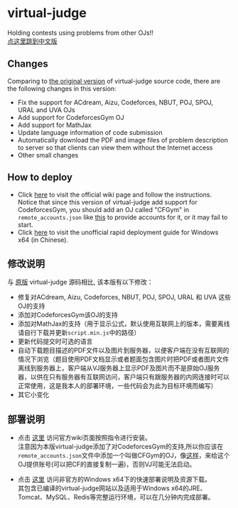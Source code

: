 
virtual-judge
=============

Holding contests using problems from other OJs!!  
[点这里跳到中文版](#修改说明)

## Changes

Comparing to [the original version](https://github.com/chaoshxxu/virtual-judge/tree/9dc0be82ed7e05dc17b7f042a935bf3db8435ce4) of virtual-judge source code, there are the following changes in this version:

- Fix the support for ACdream, Aizu, Codeforces, NBUT, POJ, SPOJ, URAL and UVA OJs
- Add support for CodeforcesGym OJ
- Add support for MathJax
- Update language information of code submission
- Automatically download the PDF and image files of problem description to server so that clients can view them without the Internet access
- Other small changes


## How to deploy

- Click [here](https://github.com/chaoshxxu/virtual-judge/wiki/How-to-deploy-your-own-Virtual-Judge) to visit the official wiki page and follow the instructions.  
  Notice that since this version of virtual-judge add support for CodeforcesGym, you should add an OJ called "CFGym" in `remote_accounts.json` like [this](https://gist.github.com/hnshhslsh/eb79be0d2a436a16cec77ff2f8552f7e) to provide accounts for it, or it may fail to start.
- Click [here](https://www.myblog.link/2017/01/09/VJudge-On-Windows-X64/) to visit the unofficial rapid deployment guide for Windows x64 (in Chinese).

## 修改说明

与 [原版](https://github.com/chaoshxxu/virtual-judge/tree/9dc0be82ed7e05dc17b7f042a935bf3db8435ce4) virtual-judge 源码相比, 该本版有以下修改：
- 修复对ACdream, Aizu, Codeforces, NBUT, POJ, SPOJ, URAL 和 UVA 这些OJ的支持
- 添加对CodeforcesGym该OJ的支持
- 添加对MathJax的支持（用于显示公式，默认使用互联网上的版本，需要离线请自行下载并更新`script.min.js`中的路径）
- 更新代码提交时可选的语言
- 自动下载题目描述的PDF文件以及图片到服务器，以便客户端在没有互联网的情况下浏览（题目使用PDF文档显示或者题面包含图片时把PDF或者图片文件离线到服务器上，客户端从VJ服务器上显示PDF及图片而不是原始OJ服务器，以供在只有服务器有互联网访问，客户端只有跟服务器的内网连接时可以正常使用，这是我本人的部署环境，一些代码会为此为目标环境而编写）
- 其它小变化

## 部署说明

- 点击 [这里](https://github.com/chaoshxxu/virtual-judge/wiki/How-to-deploy-your-own-Virtual-Judge) 访问官方wiki页面按照指令进行安装。  
  注意因为本版virtual-judge添加了对CodeforcesGym的支持,所以你应该在`remote_accounts.json`文件中添加一个叫做CFGym的OJ，像[这样](https://gist.github.com/hnshhslsh/eb79be0d2a436a16cec77ff2f8552f7e)，来给这个OJ提供账号(可以把CF的直接复制一遍)，否则VJ可能无法启动。

- 点击 [这里](https://www.myblog.link/2017/01/09/VJudge-On-Windows-X64/) 访问非官方的Windows x64下的快速部署说明及资源下载。  
  其包含已编译的virtual-judge网站以及适用于Windows x64的JRE、Tomcat、MySQL、Redis等完整运行环境，可以在几分钟内完成部署。

